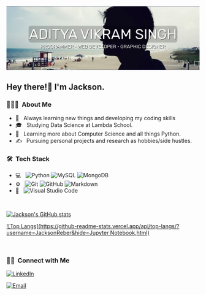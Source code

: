 <img src="https://raw.githubusercontent.com/AVS1508/AVS1508/master/assets/Aditya%20Vikram%20Singh%20Banner.png">

<h2> Hey there!👋 I'm Jackson.</h2>

<h3> 👨🏻‍💻 &nbsp;About Me </h3>

- 🤔 &nbsp; Always learning new things and developing my coding skills
- 🎓 &nbsp; Studying Data Science at Lambda School.
- 🌱 &nbsp; Learning more about Computer Science and all things Python.
- ✍️ &nbsp; Pursuing personal projects and research as hobbies/side hustles.

<h3> 🛠 &nbsp;Tech Stack</h3>

- 💻 &nbsp;
  ![Python](https://img.shields.io/badge/-Python-333333?style=flat&logo=python)
  ![MySQL](https://img.shields.io/badge/-MySQL-333333?style=flat&logo=mysql)
  ![MongoDB](https://img.shields.io/badge/-MongoDB-333333?style=flat&logo=mongodb)
- ⚙️ &nbsp;
  ![Git](https://img.shields.io/badge/-Git-333333?style=flat&logo=git)
  ![GitHub](https://img.shields.io/badge/-GitHub-333333?style=flat&logo=github)
  ![Markdown](https://img.shields.io/badge/-Markdown-333333?style=flat&logo=markdown)
- 🔧 &nbsp;
  ![Visual Studio Code](https://img.shields.io/badge/-Visual%20Studio%20Code-333333?style=flat&logo=visual-studio-code&logoColor=007ACC)
<br/>


[![Jackson's GitHub stats](https://github-readme-stats.vercel.app/api?username=JacksonReber)](https://github.com/anuraghazra/github-readme-stats)

[![Top Langs](https://github-readme-stats.vercel.app/api/top-langs/?username=JacksonReber&hide=Jupyter Notebook,html)](https://github.com/anuraghazra/github-readme-stats)




</a>

<br/>

<h3> 🤝🏻 &nbsp;Connect with Me </h3>

<p align="center">

<a href="https://www.linkedin.com/in/jacksonreber/"><img alt="LinkedIn" src="https://img.shields.io/badge/LinkedIn-JacksonReber-blue?style=flat-square&logo=linkedin"></a>

<a href="JacksonReber@yahoo.com"><img alt="Email" src="https://img.shields.io/badge/Email-JacksonReber@yahoo.com-blue?style=flat-square&logo=gmail"></a>
</p>


